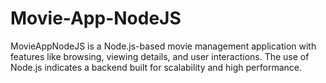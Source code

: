 # Movie-App-NodeJS
MovieAppNodeJS is a Node.js-based movie management application with features like browsing, viewing details, and user interactions. The use of Node.js indicates a backend built for scalability and high performance.
